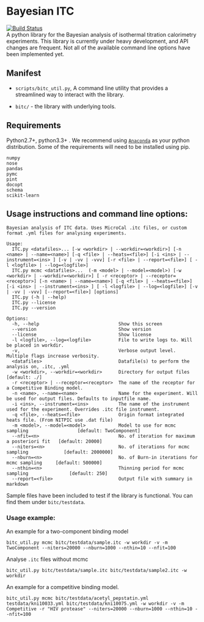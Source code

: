 # Bayesian ITC 
[![Build Status](https://travis-ci.org/choderalab/bayesian-itc.svg)](https://travis-ci.org/choderalab/bayesian-itc)  
A python library for the Bayesian analysis of isothermal titration calorimetry experiments. This library is currently under heavy development, and API changes are frequent. Not all of the available command line options have been implemented yet.



## Manifest

* `scripts/bitc_util.py`, A command line utility that provides a streamlined way to interact with the library. 
  
* `bitc/` - the library with underlying tools.


## Requirements
Python2.7+, python3.3+ . We recommend using [`Anaconda`](https://store.continuum.io/cshop/anaconda/) as your python distribution. Some of the requirements will need to be installed using pip.
```
numpy
nose
pandas
pymc
pint
docopt
schema
scikit-learn
```

## Usage instructions and command line options:
```
Bayesian analysis of ITC data. Uses MicroCal .itc files, or custom format .yml files for analysing experiments.

Usage:
  ITC.py <datafiles>... [-w <workdir> | --workdir=<workdir>] [-n <name> | --name=<name>] [-q <file> | --heats=<file>] [-i <ins> | --instrument=<ins> ] [-v | -vv | -vvv] [-r <file> | --report=<file>] [ -l <logfile> | --log=<logfile>]
  ITC.py mcmc <datafiles>...  (-m <model> | --model=<model>) [-w <workdir> | --workdir=<workdir>] [ -r <receptor> | --receptor=<receptor>] [-n <name> | --name=<name>] [-q <file> | --heats=<file>] [-i <ins> | --instrument=<ins> ] [ -l <logfile> | --log=<logfile>] [-v | -vv | -vvv] [--report=<file>] [options]
  ITC.py (-h | --help)
  ITC.py --license
  ITC.py --version

Options:
  -h, --help                             Show this screen
  --version                              Show version
  --license                              Show license
  -l <logfile>, --log=<logfile>          File to write logs to. Will be placed in workdir.
  -v,                                    Verbose output level. Multiple flags increase verbosity.
  <datafiles>                            Datafile(s) to perform the analysis on, .itc, .yml
  -w <workdir>, --workdir=<workdir>      Directory for output files                      [default: ./]
  -r <receptor> | --receptor=<receptor>  The name of the receptor for a Competitive Binding model.
  -n <name>, --name=<name>               Name for the experiment. Will be used for output files. Defaults to inputfile name.
  -i <ins>, --instrument=<ins>           The name of the instrument used for the experiment. Overrides .itc file instrument.
  -q <file>, --heats=<file>              Origin format integrated heats file. (From NITPIC use .dat file)
  -m <model>, --model=<model>            Model to use for mcmc sampling                  [default: TwoComponent]
  --nfit=<n>                             No. of iteration for maximum a posteriori fit   [default: 20000]
  --niters=<n>                           No. of iterations for mcmc sampling             [default: 2000000]
  --nburn=<n>                            No. of Burn-in iterations for mcmc sampling     [default: 500000]
  --nthin=<n>                            Thinning period for mcmc sampling               [default: 250]
  --report=<file>                        Output file with summary in markdown
```

Sample files have been included to test if the library is functional. You can find them under `bitc/testdata`.

### Usage example:

An example for a two-component binding model 
```
bitc_util.py mcmc bitc/testdata/sample.itc -w workdir -v -m TwoComponent --niters=20000 --nburn=1000 --nthin=10 --nfit=100
```

Analyse `.itc` files without mcmc

```
bitc_util.py bitc/testdata/sample.itc bitc/testdata/sample2.itc -w workdir
```

An example for a competitive binding model.
```
bitc_util.py mcmc bitc/testdata/acetyl_pepstatin.yml testdata/kni10033.yml bitc/testdata/kni10075.yml -w workdir -v -m Competitive -r "HIV protease" --niters=20000 --nburn=1000 --nthin=10 --nfit=100
```
